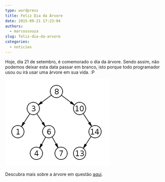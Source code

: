 ```yaml
---
type: wordpress
title: Feliz Dia da Árvore
date: 2015-09-21 17:23:04
authors:
  - marcossouza
slug: feliz-dia-da-arvore
categories:
  - noticias
---
```


Hoje, dia 21 de setembro, é comemorado o dia da árvore. Sendo assim, não podemos deixar esta data passar em branco, isto porque todo programador usou ou irá usar uma árvore em sua vida. :P

<a href="/images/wp-content/uploads/2015/09/ArvoreBinaria1.jpg"><img class="size-full wp-image-3386 aligncenter" src="/images/wp-content/uploads/2015/09/ArvoreBinaria1.jpg" alt="ArvoreBinaria1" width="340" height="282" /></a>

Descubra mais sobre a árvore em questão <a href="https://pt.wikipedia.org/wiki/%C3%81rvore_bin%C3%A1ria" target="_blank">aqui</a>.
